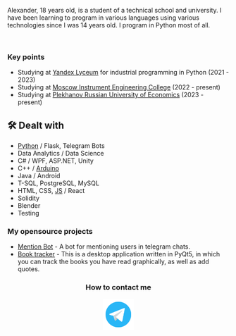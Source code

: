 Alexander, 18 years old, is a student of a technical school and university. I have been learning to program in various languages using various technologies since I was 14 years old. I program in Python most of all.

<div id="stat" align="center">
    <img src="https://github-profile-summary-cards.vercel.app/api/cards/most-commit-language?username=Merrcurys&theme=github_dark" alt=""/>
    <img src="https://github-profile-summary-cards.vercel.app/api/cards/stats?username=Merrcurys&theme=github_dark" alt=""/>
</div>

### Key points
*   Studying at [Yandex Lyceum](https://lyceum.yandex.ru/python) for industrial programming in Python (2021 - 2023)
*   Studying at [Moscow Instrument Engineering College](https://mpt.ru) (2022 - present)
*   Studying at [Plekhanov Russian University of Economics](https://рэу.рф) (2023 - present)

## 🛠 Dealt with
*   [Python](https://merrcurys.ru/img/diplomas/diplom_python.jpg) / Flask, Telegram Bots
*   Data Analytics / Data Science
*   C# / WPF, ASP.NET, Unity 
*   C++ / [Arduino](https://wokwi.com/makers/merrcurys)
*   Java / Android
*   T-SQL, PostgreSQL, MySQL
*   HTML, CSS, [JS](https://merrcurys.ru/img/diplomas/diplom_js.png) / React
*   Solidity
*   Blender
*   Testing

### My opensource projects

*   [Mention Bot](https://github.com/Merrcurys/Mention-bot) - A bot for mentioning users in telegram chats.
*   [Book tracker](https://github.com/Merrcurys/Visual-list-of-books-app) - This is a desktop application written in PyQt5, in which you can track the books you have read graphically, as well as add quotes.



<h3 align="center">How to contact me</h3>
<p align="center">
<a href="https://t.me/merrcurys"><img src="https://raw.githubusercontent.com/broGideon/MyCustomization/main/Icons/telegram.svg" height="70" width="70"/></a>
</p>
